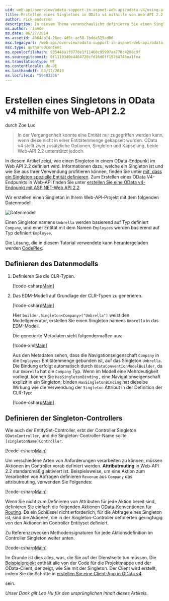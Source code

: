 ```yaml
---
uid: web-api/overview/odata-support-in-aspnet-web-api/odata-v4/using-a-singleton-in-an-odata-endpoint-in-web-api-22
title: Erstellen eines Singletons in OData v4 mithilfe von Web-API 2.2 | Microsoft-Dokumentation
author: rick-anderson
description: In diesem Thema veranschaulicht definieren Sie einen Singleton in einem OData-Endpunkt im Web API 2.2.
ms.author: riande
ms.date: 06/27/2014
ms.assetid: 4064ab14-26ee-4d5c-ae58-1bdda525ad06
msc.legacyurl: /web-api/overview/odata-support-in-aspnet-web-api/odata-v4/using-a-singleton-in-an-odata-endpoint-in-web-api-22
msc.type: authoredcontent
ms.openlocfilehash: 935448a1f9770e1f11460c95997aa778c4208c9f
ms.sourcegitcommit: 0f1119340e4464720cfd16d0ff15764746ea1fea
ms.translationtype: MT
ms.contentlocale: de-DE
ms.lasthandoff: 04/17/2019
ms.locfileid: "59403336"
---
```

# <a name="create-a-singleton-in-odata-v4-using-web-api-22"></a>Erstellen eines Singletons in OData v4 mithilfe von Web-API 2.2

durch Zoe Luo

> In der Vergangenheit konnte eine Entität nur zugegriffen werden kann, wenn diese nicht in einer Entitätenmenge gekapselt wurden. OData v4 stellt zwei zusätzliche Optionen, Singleton und Kapselung, beide Web-API 2.2 unterstützt jedoch.


In diesem Artikel zeigt, wie einen Singleton in einem OData-Endpunkt im Web API 2.2 definiert wird. Informationen dazu, welche ein Singleton ist und wie Sie aus Ihrer Verwendung profitieren können, finden Sie unter [mit, dass ein Singleton spezielle Entität definieren](https://blogs.msdn.com/b/odatateam/archive/2014/03/05/use-singleton-to-define-your-special-entity.aspx). Zum Erstellen eines OData V4-Endpunkts in Web-API finden Sie unter [erstellen Sie eine OData v4-Endpunkt mit ASP.NET-Web API 2.2](create-an-odata-v4-endpoint.md). 

Wir erstellen einen Singleton in Ihrem Web-API-Projekt mit dem folgenden Datenmodell:

![Datenmodell](using-a-singleton-in-an-odata-endpoint-in-web-api-22/_static/image1.png)

Einen Singleton namens `Umbrella` werden basierend auf Typ definiert `Company`, und einer Entität mit dem Namen `Employees` werden basierend auf Typ definiert `Employee`.

Die Lösung, die in diesem Tutorial verwendete kann heruntergeladen werden [CodePlex](http://aspnet.codeplex.com/sourcecontrol/latest#Samples/WebApi/OData/v4/ODataSingletonSample/).

## <a name="define-the-data-model"></a>Definieren des Datenmodells

1. Definieren Sie die CLR-Typen.

    [!code-csharp[Main](using-a-singleton-in-an-odata-endpoint-in-web-api-22/samples/sample1.cs)]
2. Das EDM-Modell auf Grundlage der CLR-Typen zu generieren.

    [!code-csharp[Main](using-a-singleton-in-an-odata-endpoint-in-web-api-22/samples/sample2.cs)]

    Hier `builder.Singleton<Company>("Umbrella")` weist den Modellgenerator, erstellen Sie einen Singleton namens `Umbrella` in das EDM-Modell.

    Die generierte Metadaten sieht folgendermaßen aus:

    [!code-xml[Main](using-a-singleton-in-an-odata-endpoint-in-web-api-22/samples/sample3.xml)]

    Aus den Metadaten sehen, dass die Navigationseigenschaft `Company` in die `Employees` Entitätenmenge gebunden ist, auf das Singleton `Umbrella`. Die Bindung erfolgt automatisch durch `ODataConventionModelBuilder`, da nur `Umbrella` hat die `Company` Typ. Wenn im Modell eine Mehrdeutigkeit vorliegt, können Sie `HasSingletonBinding` , eine Navigationseigenschaft explizit in ein Singleton; binden `HasSingletonBinding` hat dieselbe Wirkung wie die Verwendung der `Singleton` Attribut in der Definition der CLR-Typ:

    [!code-csharp[Main](using-a-singleton-in-an-odata-endpoint-in-web-api-22/samples/sample4.cs)]

## <a name="define-the-singleton-controller"></a>Definieren der Singleton-Controllers

Wie auch der EntitySet-Controller, erbt der Controller Singleton `ODataController`, und die Singleton-Controller-Name sollte `[singletonName]Controller`.

[!code-csharp[Main](using-a-singleton-in-an-odata-endpoint-in-web-api-22/samples/sample5.cs)]

Um verschiedene Arten von Anforderungen verarbeiten zu können, müssen Aktionen im Controller vorab definiert werden. **Attributrouting** in Web-API 2.2 standardmäßig aktiviert ist. Beispielsweise, um eine Aktion zum Verarbeiten von Abfragen definieren `Revenue` aus `Company` das attributrouting, verwenden Sie Folgendes:

[!code-csharp[Main](using-a-singleton-in-an-odata-endpoint-in-web-api-22/samples/sample6.cs)]

Wenn Sie nicht zum Definieren von Attributen für jede Aktion bereit sind, definieren Sie einfach die folgenden Aktionen [OData-Konventionen für Routing](../odata-routing-conventions.md). Da ein Schlüssel nicht erforderlich, für die Abfrage eines Singleton ist, sind die Aktionen, die in der Singleton-Controller definierten geringfügig von den Aktionen im Controller Entityset definiert.

Zu Referenzzwecken Methodensignaturen für jede Aktionsdefinition im Controller Singleton weiter unten.

[!code-csharp[Main](using-a-singleton-in-an-odata-endpoint-in-web-api-22/samples/sample7.cs)]

Im Grunde ist dies alles, was, die Sie auf der Dienstseite tun müssen. Die [Beispielprojekt](http://aspnet.codeplex.com/sourcecontrol/latest#Samples/WebApi/OData/v4/ODataSingletonSample/) enthält alle von der Code für die Projektmappe und der OData-Client, der zeigt, wie Sie mit der Singleton. Der Client wird erstellt, indem Sie die Schritte in [erstellen Sie eine Client-App in OData v4](create-an-odata-v4-client-app.md).

sein. 

*Unser Dank gilt Leo Hu für den ursprünglichen Inhalt dieses Artikels.*
